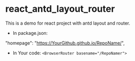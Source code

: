 # react_antd_layout_router
This is a demo for react project with antd layout and router.

* In package.json:

"homepage": "https://YourGithub.github.io/RepoName/",

* In Your code: `<BrowserRouter basename="/RepoNamer">`
